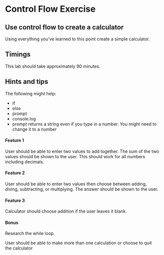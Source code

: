 # Control Flow Exercise

## Use control flow to create a calculator

Using everything you've learned to this point create a simple calculator. 

## Timings

This lab should take approximately 90 minutes.

## Hints and tips

The following might help:

* if
* else
* prompt
* console.log
* prompt returns a string even if you type in a number. You might need to change it to a number

#### Feature 1

User should be able to enter two values to add together. The sum of the two values should be shown to the user. This should work for all numbers including decimals.

#### Feature 2

User should be able to enter two values then choose between adding, diving, subtracting, or multiplying. The answer should be shown to the user.

#### Feature 3

Calculator should choose addition if the user leaves it blank.

#### Bonus

Research the while loop. 

User should be able to make more than one calculation or choose to quit the calculator






